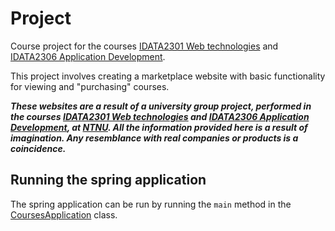 # Project

Course project for the courses [IDATA2301 Web technologies](https://www.ntnu.edu/studies/courses/IDATA2301) and [IDATA2306 Application Development](https://www.ntnu.edu/studies/courses/IDATA2306).

This project involves creating a marketplace website with basic functionality for viewing and "purchasing" courses.

***These websites are a result of a university group project, performed in the courses [IDATA2301 Web technologies](https://www.ntnu.edu/studies/courses/IDATA2301) and [IDATA2306 Application Development](https://www.ntnu.edu/studies/courses/IDATA2306), at [NTNU](https://www.ntnu.edu/). All the information provided here is a result of imagination. Any resemblance with real companies or products is a coincidence.***

## Running the spring application

The spring application can be run by running the `main` method in the [CoursesApplication](./backend\src\main\java\no\ntnu\courses\CoursesApplication.java) class.
